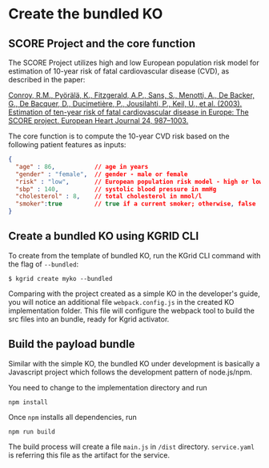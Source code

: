 # Create the bundled KO

## SCORE Project and the core function

The SCORE Project utilizes high and low European population risk model for estimation of 10-year risk of fatal cardiovascular disease (CVD), as described in the paper:

[Conroy, R.M., Pyörälä, K., Fitzgerald, A.P., Sans, S., Menotti, A., De Backer, G., De Bacquer, D., Ducimetière, P., Jousilahti, P., Keil, U., et al. (2003). Estimation of ten-year risk of fatal cardiovascular disease in Europe: The SCORE project. European Heart Journal 24, 987–1003.](https://academic.oup.com/eurheartj/article/24/11/987/427645)

The core function is to compute the 10-year CVD risk based on the following patient features as inputs:

```json
{
  "age" : 86,           // age in years
  "gender" : "female",  // gender - male or female
  "risk" : "low",       // European population risk model - high or low
  "sbp" : 140,          // systolic blood pressure in mmHg
  "cholesterol" : 8,    // total cholesterol in mmol/l
  "smoker":true         // true if a current smoker; otherwise, false
}

```

## Create a bundled KO using KGRID CLI

To create from the template of bundled KO, run the KGrid CLI command with the flag of `--bundled`:

```
$ kgrid create myko --bundled
```

Comparing with the project created as a simple KO in the developer's guide, you will notice an additional file `webpack.config.js` in the created KO implementation folder. This file will configure the webpack tool to build the src files into an bundle, ready for Kgrid activator.

## Build the payload bundle

Similar with the simple KO, the bundled KO under development is basically a Javascript project which follows the development pattern of node.js/npm.

You need to change to the implementation directory and run
```
npm install
```

Once `npm` installs all dependencies, run

```
npm run build
```

The build process will create a file `main.js` in `/dist` directory. `service.yaml` is referring this file as the artifact for the service.
